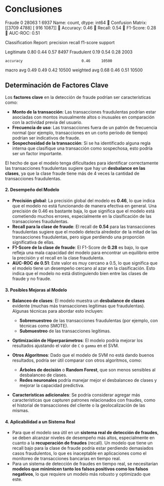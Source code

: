 # Conclusiones

Fraude
0    28063
1     6937
Name: count, dtype: int64
🔹 Confusion Matrix:
[[3709 4788]
 [ 916 1087]]
🔹 Accuracy: 0.46
🔹 Recall: 0.54
🔹 F1-Score: 0.28
🔹 AUC-ROC: 0.51

Classification Report:
               precision    recall  f1-score   support

  Legitimate       0.80      0.44      0.57      8497 
  Fraudulent       0.19      0.54      0.28      2003 

    accuracy                           0.46     10500 
   macro avg       0.49      0.49      0.42     10500 
weighted avg       0.68      0.46      0.51     10500 


## **Determinación de Factores Clave**
Los **factores clave** en la detección de fraude podrían ser características como:
  - **Monto de la transacción**: Las transacciones fraudulentas podrían estar asociadas con montos inusualmente altos o inusuales en comparación con la actividad previa del usuario.
  - **Frecuencia de uso**: Las transacciones fuera de un patrón de frecuencia normal (por ejemplo, transacciones en un corto período de tiempo) podrían ser indicativos de fraude.
  - **Sospechosidad de la transacción**: Si se ha identificado alguna regla interna que clasifique una transacción como sospechosa, esto podría ser un factor importante.
  
El hecho de que el modelo tenga dificultades para identificar correctamente las transacciones fraudulentas sugiere que hay un **desbalance en las clases**, ya que la clase fraude tiene más de 4 veces la cantidad de transacciones fraudulentas.

#### 2. **Desempeño del Modelo**
- **Precisión global**: La precisión global del modelo es **0.46**, lo que indica que el modelo no está funcionando de manera efectiva en general. Una precisión de 0.46 es bastante baja, lo que significa que el modelo está cometiendo muchos errores, especialmente en la clasificación de las transacciones fraudulentas.
- **Recall para la clase de fraude**: El recall de **0.54** para las transacciones fraudulentas sugiere que el modelo detecta alrededor de la mitad de las transacciones fraudulentas, pero sigue perdiendo una proporción significativa de ellas.
- **F1-Score de la clase de fraude**: El F1-Score de **0.28** es bajo, lo que refleja una mala capacidad del modelo para encontrar un equilibrio entre la precisión y el recall en la clase fraudulenta.
- **AUC-ROC de 0.51**: Este valor es muy cercano a 0.5, lo que significa que el modelo tiene un desempeño cercano al azar en la clasificación. Esto indica que el modelo no está distinguiendo bien entre las clases de fraude y no fraude.

#### 3. **Posibles Mejoras al Modelo**

- **Balanceo de clases**: El modelo muestra un **desbalance de clases** evidente (muchas más transacciones legítimas que fraudulentas). Algunas técnicas para abordar esto incluyen:
  - **Sobremuestreo** de las transacciones fraudulentas (por ejemplo, con técnicas como SMOTE).
  - **Submuestreo** de las transacciones legítimas.
  
- **Optimización de Hiperparámetros**: El modelo podría mejorar los resultados ajustando el valor de `C` o `gamma` en el SVM.
  
- **Otros Algoritmos**: Dado que el modelo de SVM no está dando buenos resultados, podría ser útil comparar con otros algoritmos, como:
  - **Árboles de decisión** o **Random Forest**, que son menos sensibles al desbalanceo de clases.
  - **Redes neuronales** podría manejar mejor el desbalanceo de clases y mejorar la capacidad predictiva.
  
- **Características adicionales**: Se podría considerar agregar más características que capturen patrones relacionados con fraudes, como el historial de transacciones del cliente o la geolocalización de las mismas.

#### 4. **Aplicabilidad a un Sistema Real**
- Para que el modelo sea útil en un **sistema real de detección de fraudes**, se deben alcanzar niveles de desempeño más altos, especialmente en cuanto a la **recuperación de fraudes** (recall). Un modelo que tiene un recall bajo para la clase de fraude podría estar perdiendo demasiados casos fraudulentos, lo que es inaceptable en aplicaciones como el monitoreo de transacciones bancarias en tiempo real.
- Para un sistema de detección de fraudes en tiempo real, se necesitarían **modelos que minimicen tanto los falsos positivos como los falsos negativos**, lo que requiere un modelo más robusto y optimizado que este.